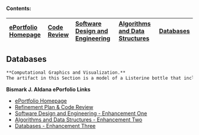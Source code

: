 #### Contents:
|[ePortfolio Homepage](https://bizofsteel.github.io)<br>|[Code Review](https://bizofsteel.github.io/Code_Review.html)<br>|[Software Design and Engineering](https://bizofsteel.github.io/Software_Design_and_Engineering.html)<br> |[Algorithms and Data Structures](https://bizofsteel.github.io/Algorithms_and_Data_Structure.html)<br>|[Databases](https://bizofsteel.github.io/Databases.html)|
|:-------------|:------------------|:------|:------|:------|


## Databases

```markdown
**Computational Graphics and Visualization.**   
The artifact in this Section is a model of a Listerine bottle that includes the use of different textures, lighting techniques, and rendering

```





**Bismark J. Aldana ePorfolio Links**<br>
* [ePortfolio Homepage](https://bizofsteel.github.io)<br>
* [Refinement Plan & Code Review](https://bizofsteel.github.io/Code_Review.html)<br>
* [Software Design and Engineering - Enhancement One](https://bizofsteel.github.io/Software_Design_and_Engineering.html)<br>
* [Algorithms and Data Structures - Enhancement Two](https://bizofsteel.github.io/Algorithms_and_Data_Structure.html)<br>
* [Databases - Enhancement Three](https://bizofsteel.github.io/Databases.html)

